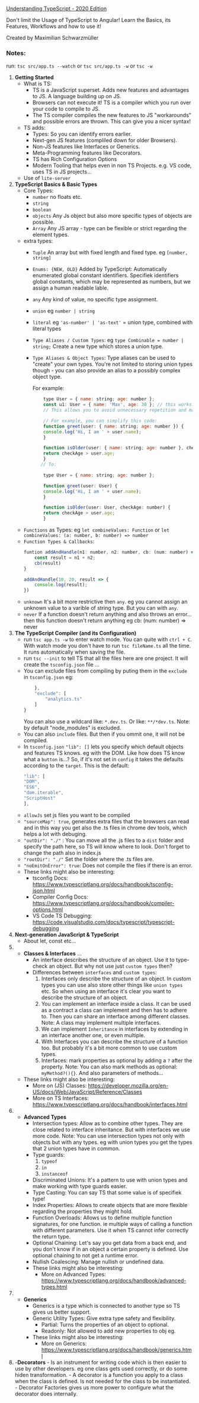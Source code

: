 [Understanding TypeScript - 2020 Edition](https://www.udemy.com/course/understanding-typescript/)

Don't limit the Usage of TypeScript to Angular! Learn the Basics, its Features, Workflows and how to use it!

Created by Maximilian Schwarzmüller

### Notes:
run: 
`tsc src/app.ts --watch`
or
`tsc src/app.ts -w`
or 
`tsc -w`

1. **Getting Started**
    - What is TS:
        - TS is a JavaScript superset. Adds new features and advantages to JS. A language building up on JS.
        - Browsers can not execute it! TS is a compiler which you run over your code to compile to JS.
        - The TS compiler compiles the new features to JS "workarounds" and possible errors are thrown. This can give you a nicer syntax!
    - TS adds:
        - Types: So you can identify errors earlier.
        - Next-gen JS features (compliled down for older Browsers).
        - Non-JS features like Interfaces or Generics.
        - Meta-Programming features like Decorators.
        - TS has Rich Configuration Options
        - Modern Tooling that helps even in non TS Projects. e.g. VS code, uses TS in JS projects...
    - Use of `lite-server`
2. **TypeScript Basics & Basic Types**
   - Core Types:
     - `number` no floats etc.
     - `string`
     - `boolean`
     - `objects` Any Js object but also more specific types of objects are possible.
     - `Array` Any JS array - type can be flexible or strict regarding the element types.
   - extra types:
     - `Tuple` An array but with fixed length and fixed type. eg `[number, string]`
     - `Enums: {NEW, OLD}` Added by TypeScript: Automatically enumerated global constant identifiers. Specifiek identifiers    global constants, which may be represented as numbers, but we assign a human readable lable.
     - `any` Any kind of value, no specific type assignment.
     - `union` eg `number | string`
     - `literal` eg `'as-number' | 'as-text'` = union type, combined with literal types
     - `Type Aliases / Custom Types`: eg `type Combinable = number | string;` Create a new type which stores a union type. 
     - `Type Aliases & Object Types`: Type aliases can be used to "create" your own types. You're not limited to storing       union types though - you can also provide an alias to a possibly complex object type.

       For example:

        ```js
            type User = { name: string; age: number };
            const u1: User = { name: 'Max', age: 30 }; // this works!
            // This allows you to avoid unnecessary repetition and manage types centrally.

            // For example, you can simplify this code:
            function greet(user: { name: string; age: number }) {
            console.log('Hi, I am ' + user.name);
            }

            function isOlder(user: { name: string; age: number }, checkAge: number) {
            return checkAge > user.age;
            }
           // To:

            type User = { name: string; age: number };

            function greet(user: User) {
            console.log('Hi, I am ' + user.name);
            }

            function isOlder(user: User, checkAge: number) {
            return checkAge > user.age;
            }
        ```
    - `Functions` as Types: eg `let combineValues: Function` or `let combineValues: (a: number, b: number) => number`
    - `Function Types & Callbacks`: 
        ```js 
        funtion addAndHandle(n1: number, n2: number, cb: (num: number) => void) {
            const result = n1 + n2;
            cb(result)
        }

        addAndHandle(10, 20, result => {
            console.log(result);
        })
        ```
    - `unknown` It's a bit more restrictive then `any`. eg you cannot assign an unknown value to a varible of string type. But you can with `any`. 
    - `never` If a function doesn't return anything and also throws an error... then this function doesn't return anything eg cb: (num: number) => never 
3. **The TypeScript Compiler (and its Configuration)**
    - run `tsc app.ts -w` to enter watch mode. You can quite with `ctrl + C`. With watch mode you don't have to run `tsc fileName.ts` all the time. It runs automatically when saving the file.
    - run `tsc --init` to tell TS that all the files here are one project. It will create the  `tsconfig.json` file ...
    - You can exclude files from compiling by puting them in the `exclude` in `tsconfig.json` 
      eg:
        ```js
            },
            "exclude": [
                "analytics.ts"
            ]
        }
        ```
      You can also use a wildcard like: `*.dev.ts`. Or like: `**/*dev.ts`. Note: by default "node_modules" is excluded.
    - You can also `include` files. But then if you ommit one, it will not be compiled.
    - In `tsconfig.json` `"lib": []` lets you specify which default objects and features TS knows. eg with the DOM. Like how does TS know what a  `button` is...? So, if it's not set in `config` it takes the defaults according to the `target`.
    This is the default:
        ```js
        "lib": [
        "DOM",
        "ES6",
        "dom.iterable",
        "ScriptHost"
        ], 
        ```
    - `allowJs` set js files you want to be compiled
    - `"sourceMap": true`, generates extra files that the browsers can read and in this way you get also the .ts files in chrome dev tools, which helps a lot with debuging.
    - `"outDir": "./"` : You can move all the .js files to a `dist` folder and specify the path here, so TS will know where to look. Don't forget to change the path also in index.js
    - `"rootDir": "./"` Set the folder where the .ts files are.
    - `"noEmitOnError": true`: Does not compile the files if there is an error.
    - These links might also be interesting:
        - tsconfig Docs: https://www.typescriptlang.org/docs/handbook/tsconfig-json.html
        - Compiler Config Docs: https://www.typescriptlang.org/docs/handbook/compiler-options.html
        - VS Code TS Debugging: https://code.visualstudio.com/docs/typescript/typescript-debugging    
4. **Next-generation JavaScript & TypeScript** 
    - About let, const etc...
5.  - **Classes & Interfaces** ...
        - An interface describes the structure of an object. Use it to type-check an object. But why not use just `custom types` then?
         - Differences between `interfaces` and `custom types`:
            1. Interfaces only describe the structure of an object. In custom types you can use also store other things like `union types` etc. So when using an interface it's clear you want to describe the structure of an object.
            2. You can implement an interface inside a class. It can be used as a contract a class can implement and then has to adhere to. Then you can share an interface among different classes. Note: A class may implement multiple interfaces. 
            3. We can implement `Inheritance` in interfaces by extending in an interface another one, or even multiple.
            4. With Interfaces you can describe the structure of a function too. But probably it's a bit more common to use custom types.
            5. Interfaces: mark properties as optional by adding a `?` after the property. Note: You can also mark methods as optional: `myMethod?(){}`. And also parameters of methods...
    - These links might also be interesting:
        - More on (JS) Classes: https://developer.mozilla.org/en-US/docs/Web/JavaScript/Reference/Classes
        - More on TS Interfaces: https://www.typescriptlang.org/docs/handbook/interfaces.html
6.  - **Advanced Types**
        - Intersection types: Allow as to combine other types. They are close related to interface inheritance. But with interfaces we use more code. Note: You can use intersection types not only with objects but with any types. eg with union types you get the types that 2 union types have in common. 
        - Type guards: 
            1. `typeof`
            2. `in`
            3. `instanceof`
        - Discriminated Unions: It's a pattern to use with union types and make working with type guards easier.
        - Type Casting: You can say TS that some value is of specifiek type!
        - Index Properties: Allows to create objects that are more flexible regarding the properties they might hold.
        - Function Overloads: Allows us to define multiple function signatures, for one function. ie multiple ways of calling a function with different parameters. Use it when TS cannot infer correctly the return type.
        - Optional Chaining: Let's say you get data from a back end, and you don't know if in an object a certain property is defined. Use optional chaining to not get a runtime error.
        - Nullish Coalescing: Manage nullish or undefined data.
        - These links might also be interesting:
            - More on Advanced Types: https://www.typescriptlang.org/docs/handbook/advanced-types.html
7.  - **Generics**
        - Generics is a type which is connected to another type so TS gives us better support.
        - Generic Utility Types: Give extra type safety and flexibility.
            - Partial: Turns the properties of an object to optional.
            - Readonly: Not allowed to add new properties to obj eg. 
        - These links might also be interesting:
            - More on Generics: https://www.typescriptlang.org/docs/handbook/generics.html
8.  -**Decorators**
        - Is an instrument for writing code which is then easier to use by other developers. eg one class gets used correctly, or do some hiden transformation. 
        - A decorator is a function you apply to a class when the class is defined. Is not needed for the class to be instantiated.
        - Decorator Factories gives us more power to configure what the decorator does internally.
     